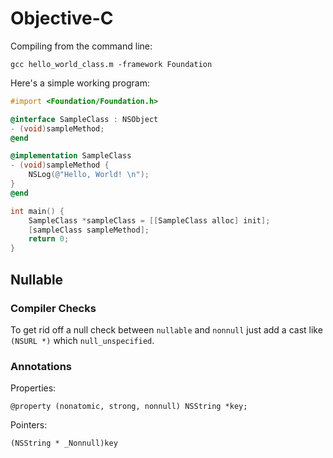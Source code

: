 # Objective-C

Compiling from the command line:

    gcc hello_world_class.m -framework Foundation

Here's a simple working program:

``` objective-c
#import <Foundation/Foundation.h>

@interface SampleClass : NSObject
- (void)sampleMethod;
@end

@implementation SampleClass
- (void)sampleMethod {
    NSLog(@"Hello, World! \n");
}
@end

int main() {
    SampleClass *sampleClass = [[SampleClass alloc] init];
    [sampleClass sampleMethod];
    return 0;
}
```

## Nullable

### Compiler Checks

To get rid off a null check between `nullable` and `nonnull` just add a cast like `(NSURL *)` which `null_unspecified`.

### Annotations

Properties:

    @property (nonatomic, strong, nonnull) NSString *key;

Pointers:

    (NSString * _Nonnull)key
